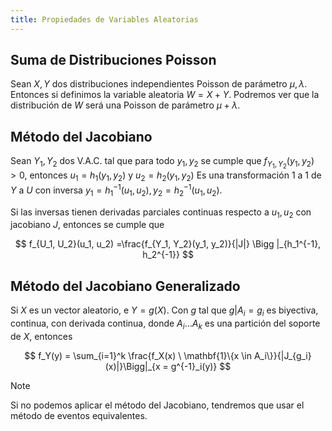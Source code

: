 ```yaml
---
title: Propiedades de Variables Aleatorias
---
```


## Suma de Distribuciones Poisson

Sean $X,Y$ dos distribuciones independientes Poisson de parámetro $\mu,\lambda$. Entonces si definimos la variable aleatoria $W = X+Y$. Podremos ver que la distribución de $W$ será una Poisson de parámetro $\mu + \lambda$.

## Método del Jacobiano

Sean $Y_1, Y_2$ dos V.A.C. tal que para todo $y_1, y_2$ se cumple que $f_{Y_1, Y_2}(y_1, y_2) > 0$, entonces $u_1 = h_1(y_1, y_2)$ y $u_2 = h_2(y_1, y_2)$ Es una transformación $1$ a $1$ de $Y$ a $U$ con inversa $y_1 = h_1^{-1}(u_1, u_2), y_2 = h_2^{-1}(u_1, u_2)$.

Si las inversas tienen derivadas parciales continuas respecto a $u_1, u_2$ con jacobiano $J$, entonces se cumple que

$$
f_{U_1, U_2}(u_1, u_2) =\frac{f_{Y_1, Y_2}(y_1, y_2)}{|J|} \Bigg |_{h_1^{-1}, h_2^{-1}}
$$

## Método del Jacobiano Generalizado

Si $X$ es un vector aleatorio, e $Y = g(X)$. Con $g$ tal que $g | A_i = g_i$ es biyectiva, continua, con derivada continua, donde $A_i \dots A_k$ es una partición del soporte de $X$, entonces

$$
f_Y(y) = \sum_{i=1}^k \frac{f_X(x) \ \mathbf{1}\{x \in A_i\}}{|J_{g_i}(x)|}\Bigg|_{x = g^{-1}_i(y)}
$$

> [!note]
> Si no podemos aplicar el método del Jacobiano, tendremos que usar el método de eventos equivalentes.
